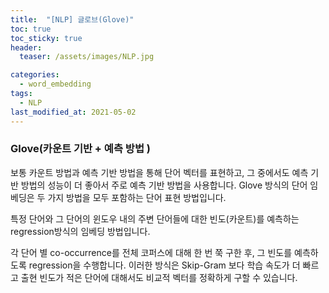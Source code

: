 ```yaml
---
title:  "[NLP] 글로브(Glove)"
toc: true
toc_sticky: true
header:
  teaser: /assets/images/NLP.jpg

categories:
  - word_embedding
tags:
  - NLP
last_modified_at: 2021-05-02
---
```


### Glove(카운트 기반 + 예측 방법 )  
보통 카운트 방법과 예측 기반 방법을 통해 단어 벡터를 표현하고, 그 중에서도 예측 기반 방법의 성능이 더 좋아서 주로 예측 기반 방법을 사용합니다. Glove 방식의 단어 임베딩은 두 가지 방법을 모두 포함하는 단어 표현 방법입니다.  

특정 단어와 그 단어의 윈도우 내의 주변 단어들에 대한 빈도(카운트)를 예측하는 regression방식의 임베딩 방법입니다.  

각 단어 별 co-occurrence를 전체 코퍼스에 대해 한 번 쭉 구한 후, 그 빈도를 예측하도록 regression을 수행합니다. 이러한 방식은 Skip-Gram 보다 학습 속도가 더 빠르고 출현 빈도가 적은 단어에 대해서도 비교적 벡터를 정확하게 구할 수 있습니다.